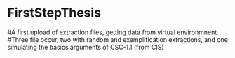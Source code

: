 # FirstStepThesis
#A first upload of extraction files, getting data from virtual environmnent.
#Three file occur, two with random and exemplification extractions, and one simulating the basics arguments of CSC-1.1 (from CIS)
